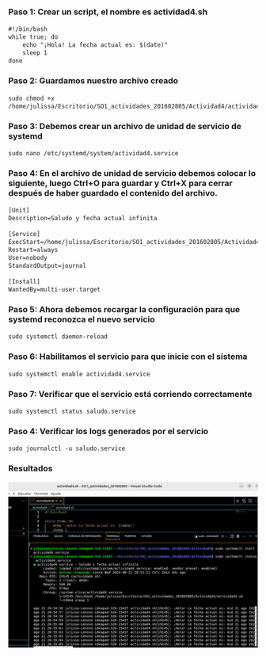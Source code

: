 ### Paso 1: Crear un script, el nombre es actividad4.sh
```
#!/bin/bash
while true; do
    echo "¡Hola! La fecha actual es: $(date)"
    sleep 1
done
```

### Paso 2: Guardamos nuestro archivo creado
```
sudo chmod +x /home/julissa/Escritorio/SO1_actividades_201602805/Actividad4/actividad4.sh
```

### Paso 3: Debemos crear un archivo de unidad de servicio de systemd
```
sudo nano /etc/systemd/system/actividad4.service
```

### Paso 4: En el archivo de unidad de servicio debemos colocar lo siguiente, luego Ctrl+O para guardar y Ctrl+X para cerrar después de haber guardado el contenido del archivo.
```
[Unit]
Description=Saludo y fecha actual infinita

[Service]
ExecStart=/home/julissa/Escritorio/SO1_actividades_201602805/Actividad4/actividad4.sh
Restart=always
User=nobody
StandardOutput=journal

[Install]
WantedBy=multi-user.target
```

### Paso 5: Ahora debemos recargar la configuración para que systemd reconozca el nuevo servicio
```
sudo systemctl daemon-reload
```

### Paso 6: Habilitamos el servicio para que inicie con el sistema
```
sudo systemctl enable actividad4.service
```

### Paso 7: Verificar que el servicio está corriendo correctamente
```
sudo systemctl status saludo.service
```

### Paso 4: Verificar los logs generados por el servicio
```
sudo journalctl -u saludo.service
```
### Resultados
![resultado](Resultado.png)
